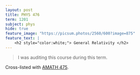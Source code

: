 ```yaml
---
layout: post
title: PHYS 476
term: 1201
subject: phys
hide: true
feature_image: "https://picsum.photos/2560/600?image=875"
feature_text: |
    <h2 style="color:white;"> General Relativity </h2>
---
```


 > I was auditing this course during this term.

 Cross-listed with [AMATH 475](../AMATH475/).
